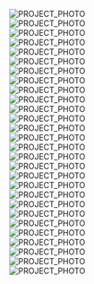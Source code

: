 ![PROJECT_PHOTO](https://github.com/adm503/images/blob/main/NixieClock/COVID%202019%20V2/1.jpg)<br>
![PROJECT_PHOTO](https://github.com/adm503/images/blob/main/NixieClock/COVID%202019%20V2/2.jpg)<br>
![PROJECT_PHOTO](https://github.com/adm503/images/blob/main/NixieClock/COVID%202019%20V2/20211025_151215.jpg)<br>
![PROJECT_PHOTO](https://github.com/adm503/images/blob/main/NixieClock/COVID%202019%20V2/20211025_151223.jpg)<br>
![PROJECT_PHOTO](https://github.com/adm503/images/blob/main/NixieClock/COVID%202019%20V2/20211025_151231.jpg)<br>
![PROJECT_PHOTO](https://github.com/adm503/images/blob/main/NixieClock/COVID%202019%20V2/20211025_151317.jpg)<br>
![PROJECT_PHOTO](https://github.com/adm503/images/blob/main/NixieClock/COVID%202019%20V2/20211025_151325.jpg)<br>
![PROJECT_PHOTO](https://github.com/adm503/images/blob/main/NixieClock/COVID%202019%20V2/20211025_151338.jpg)<br>
![PROJECT_PHOTO](https://github.com/adm503/images/blob/main/NixieClock/COVID%202019%20V2/20211025_151347.jpg)<br>
![PROJECT_PHOTO](https://github.com/adm503/images/blob/main/NixieClock/COVID%202019%20V2/20211025_151353.jpg)<br>
![PROJECT_PHOTO](https://github.com/adm503/images/blob/main/NixieClock/COVID%202019%20V2/20211025_151404.jpg)<br>
![PROJECT_PHOTO](https://github.com/adm503/images/blob/main/NixieClock/COVID%202019%20V2/20211025_151408.jpg)<br>
![PROJECT_PHOTO](https://github.com/adm503/images/blob/main/NixieClock/COVID%202019%20V2/20211025_151412.jpg)<br>
![PROJECT_PHOTO](https://github.com/adm503/images/blob/main/NixieClock/COVID%202019%20V2/20211025_151429.jpg)<br>
![PROJECT_PHOTO](https://github.com/adm503/images/blob/main/NixieClock/COVID%202019%20V2/20211025_151445.jpg)<br>
![PROJECT_PHOTO](https://github.com/adm503/images/blob/main/NixieClock/COVID%202019%20V2/20211025_151516.jpg)<br>
![PROJECT_PHOTO](https://github.com/adm503/images/blob/main/NixieClock/COVID%202019%20V2/20211025_151535.jpg)<br>
![PROJECT_PHOTO](https://github.com/adm503/images/blob/main/NixieClock/COVID%202019%20V2/20211025_151541.jpg)<br>
![PROJECT_PHOTO](https://github.com/adm503/images/blob/main/NixieClock/COVID%202019%20V2/20211025_151547.jpg)<br>
![PROJECT_PHOTO](https://github.com/adm503/images/blob/main/NixieClock/COVID%202019%20V2/20211025_151552.jpg)<br>
![PROJECT_PHOTO](https://github.com/adm503/images/blob/main/NixieClock/COVID%202019%20V2/20211025_151623.jpg)<br>
![PROJECT_PHOTO](https://github.com/adm503/images/blob/main/NixieClock/COVID%202019%20V2/20211025_151830.jpg)<br>
![PROJECT_PHOTO](https://github.com/adm503/images/blob/main/NixieClock/COVID%202019%20V2/20211025_151922.jpg)<br>
![PROJECT_PHOTO](https://github.com/adm503/images/blob/main/NixieClock/COVID%202019%20V2/20211025_151929.jpg)<br>
![PROJECT_PHOTO](https://github.com/adm503/images/blob/main/NixieClock/COVID%202019%20V2/20211025_151958.jpg)<br>
![PROJECT_PHOTO](https://github.com/adm503/images/blob/main/NixieClock/COVID%202019%20V2/20211025_152004.jpg)<br>
![PROJECT_PHOTO](https://github.com/adm503/images/blob/main/NixieClock/COVID%202019%20V2/20211025_152012.jpg)<br>
![PROJECT_PHOTO](https://github.com/adm503/images/blob/main/NixieClock/COVID%202019%20V2/20211025_152024.jpg)<br>
